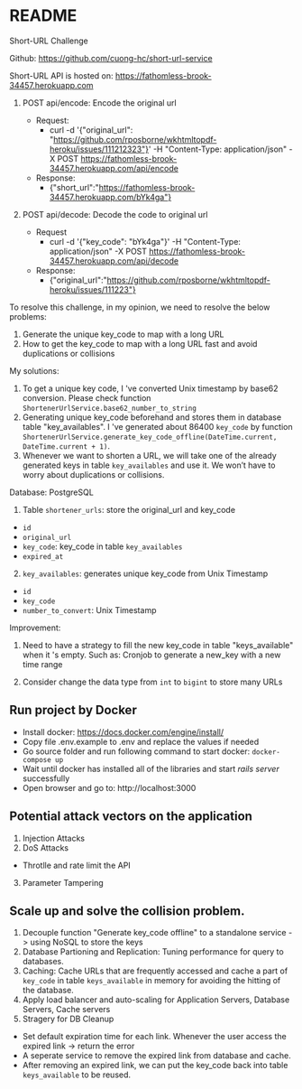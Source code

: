 # README

Short-URL Challenge

Github: https://github.com/cuong-hc/short-url-service

Short-URL API is hosted on: https://fathomless-brook-34457.herokuapp.com

  1.  POST api/encode: Encode the original url
      - Request: 
        - curl -d '{"original_url": "https://github.com/rposborne/wkhtmltopdf-heroku/issues/111212323"}' -H "Content-Type: application/json" -X POST https://fathomless-brook-34457.herokuapp.com/api/encode
      - Response: 
        - {"short_url":"https://fathomless-brook-34457.herokuapp.com/bYk4ga"}

  2. POST api/decode: Decode the code to original url
      - Request 
        - curl -d '{"key_code": "bYk4ga"}' -H "Content-Type: application/json" -X POST https://fathomless-brook-34457.herokuapp.com/api/decode  
      - Response: 
        - {"original_url":"https://github.com/rposborne/wkhtmltopdf-heroku/issues/111223"}

To resolve this challenge, in my opinion, we need to resolve the below problems:
  1. Generate the unique key_code to map with a long URL
  2. How to get the key_code to map with a long URL fast and avoid duplications or collisions

My solutions: 
  1. To get a unique key code, I 've converted Unix timestamp by base62 conversion. Please check function  `ShortenerUrlService.base62_number_to_string` 
  2. Generating unique key_code beforehand and stores them in database table "key_availables". I 've generated about 86400 `key_code` by function `ShortenerUrlService.generate_key_code_offline(DateTime.current, DateTime.current + 1)`.
  3. Whenever we want to shorten a URL, we will take one of the already generated keys in table `key_availables` and use it. We won’t have to worry about duplications or collisions.

Database: PostgreSQL
  1. Table `shortener_urls`: store the original_url and key_code
  - `id` 
  - `original_url` 
  - `key_code`: key_code in table `key_availables`
  - `expired_at`

  2. `key_availables`: generates unique key_code from Unix Timestamp
  - `id` 
  - `key_code` 
  - `number_to_convert`: Unix Timestamp

Improvement: 
  1. Need to have a strategy to fill the new key_code in table "keys_available" when it 's empty. Such as: Cronjob to generate a new_key with a new time range
  
  2. Consider change the data type from `int` to `bigint` to store many URLs
  
## Run project by Docker

- Install docker: https://docs.docker.com/engine/install/
- Copy file .env.example to .env and replace the values if needed
- Go source folder and run following command to start docker: `docker-compose up`
- Wait until docker has installed all of the libraries and start _rails server_ successfully
- Open browser and go to: http://localhost:3000

## Potential attack vectors on the application
1. Injection Attacks
2. DoS Attacks
 - Throtlle and rate limit the API
3. Parameter Tampering  

## Scale up and solve the collision problem. 
 1. Decouple function "Generate key_code offline" to a standalone service -> using NoSQL to store the keys
 2. Database Partioning and Replication: Tuning performance for query to databases.
 3. Caching: Cache URLs that are frequently accessed and cache a part of `key_code` in table `keys_available` in memory for avoiding the hitting of the database.
 4. Apply load balancer and auto-scaling for Application Servers, Database Servers, Cache servers
 5. Stragery for DB Cleanup 
  - Set default expiration time for each link. Whenever the user access the expired link -> return the error
  - A seperate service to remove the expired link from database and cache. 
  - After removing an expired link, we can put the key_code back into table `keys_available` to be reused.
 
